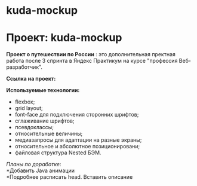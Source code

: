# kuda-mockup
# Проект: kuda-mockup
**Проект о путешествии по России** : это дополнительная пректная работа после 3 спринта в Яндекс Практикум на курсе "профессия Веб-разработчик". 



**Ссылка на проект:**


**Используемые технологии:**

* flexbox;
* grid layout;
* font-face для подключения сторонних шрифтов;
* сглаживание шрифтов;
* псевдоклассы;
* относительные величины;
* медиазапросы для адаптации на разные экраны;
* относительное и абсолютное позиционировани;
* файловая структура Nested БЭМ.


*Планы по доработке*:  
*Добавить Java анимации  
*Подробнее расписать head. Вставить описание  
